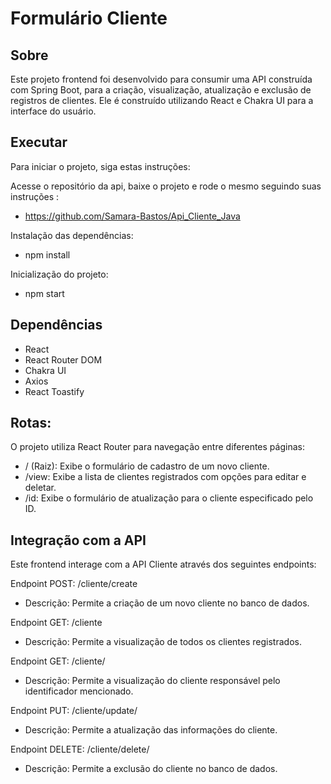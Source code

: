 # Formulário Cliente

## Sobre
Este projeto frontend foi desenvolvido para consumir uma API construída com Spring Boot, para a criação, visualização, atualização e exclusão de registros de clientes. Ele é construído utilizando React e Chakra UI para a interface do usuário.


## Executar
Para iniciar o projeto, siga estas instruções:

Acesse o repositório da api, baixe o projeto e rode o mesmo seguindo suas instruções :

- https://github.com/Samara-Bastos/Api_Cliente_Java

Instalação das dependências:

- npm install

Inicialização do projeto:

- npm start

##  Dependências
- React
- React Router DOM
- Chakra UI
- Axios
- React Toastify

## Rotas:
O projeto utiliza React Router para navegação entre diferentes páginas:

- / (Raiz): Exibe o formulário de cadastro de um novo cliente.
- /view: Exibe a lista de clientes registrados com opções para editar e deletar.
- /id: Exibe o formulário de atualização para o cliente especificado pelo ID.

## Integração com a API
Este frontend interage com a API Cliente através dos seguintes endpoints:

Endpoint POST: /cliente/create
- Descrição: Permite a criação de um novo cliente no banco de dados.

Endpoint GET: /cliente
- Descrição: Permite a visualização de todos os clientes registrados.

Endpoint GET: /cliente/
- Descrição: Permite a visualização do cliente responsável pelo identificador mencionado.

Endpoint PUT: /cliente/update/
- Descrição: Permite a atualização das informações do cliente.

Endpoint DELETE: /cliente/delete/
- Descrição: Permite a exclusão do cliente no banco de dados.
